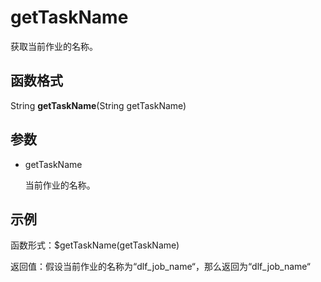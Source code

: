 # getTaskName<a name="dayu_01_0476"></a>

获取当前作业的名称。

## 函数格式<a name="zh-cn_topic_0126539715_section1644216138434"></a>

String  **getTaskName**\(String getTaskName\)

## 参数<a name="zh-cn_topic_0126539715_section16381557184317"></a>

-   getTaskName

    当前作业的名称。


## 示例<a name="zh-cn_topic_0126539715_section20520313194417"></a>

函数形式：$getTaskName\(getTaskName\)

返回值：假设当前作业的名称为“dlf\_job\_name“，那么返回为“dlf\_job\_name“

